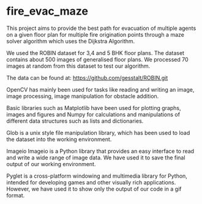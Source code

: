 # fire_evac_maze
This project aims to provide the best path for evacuation of multiple agents on a given floor plan for multiple fire origination points through a maze solver algorithm which uses the Dijkstra Algorithm. 

We used the ROBIN dataset for 3,4 and 5 BHK floor plans. The dataset contains about 500 images of generalised floor plans. We processed 70 images at random from this dataset to test our algorithm.

The data can be found at: https://github.com/gesstalt/ROBIN.git

OpenCV has mainly been used for tasks like reading and writing an image,
image processing, image manipulation for obstacle addition.

Basic libraries such as Matplotlib have been used for plotting graphs,
images and figures and Numpy for calculations and manipulations of different 
data structures such as lists and dictionaries.

Glob is a unix style file manipulation library, which has been used to load
the dataset into the working environment.

Imageio Imageio is a Python library that provides an easy interface to read 
and write a wide range of image data. 
We have used it to save the final output of our working environment.

Pyglet is a cross-platform windowing and multimedia library for Python, 
intended for developing games and other visually rich applications. However,
we have used it to show only  the output of our code in a gif format.


